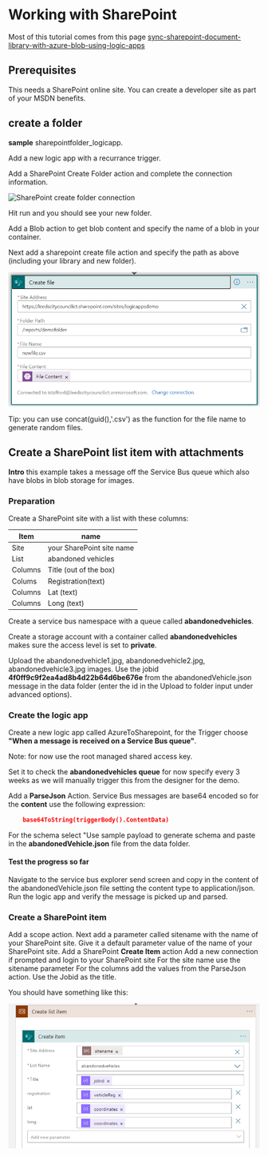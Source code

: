 # Working with SharePoint

Most of this tutorial comes from this page [sync-sharepoint-document-library-with-azure-blob-using-logic-apps](https://medium.com/@s.c.vinod/sync-sharepoint-document-library-with-azure-blob-using-logic-apps-bb0def8a8416)

## Prerequisites
This needs a SharePoint online site. You can create a developer site as part of your MSDN benefits.

## create a folder

__sample__ sharepointfolder_logicapp.

Add a new logic app with a recurrance trigger.

Add a SharePoint Create Folder action and complete the connection information.

![SharePoint create folder connection](docs/images/SharePointCreateFolder.PNG)

Hit run and you should see your new folder.

Add a Blob action to get blob content and specify the name of a blob in your container.

Next add a sharepoint create file action and specify the path as above (including your library and new folder).

![SharePoint create file action](..\docs\images\SharePoint_create_file.PNG)

Tip: you can use concat(guid(),'.csv') as the function for the file name to generate random files.

## Create a SharePoint list item with attachments

__Intro__ this example takes a message off the Service Bus queue which also have blobs in blob storage for images.

### Preparation
Create a SharePoint site with a list with these columns:

|Item|name|
|----|----|
|Site|your SharePoint site name|
|List|abandoned vehicles|
|Columns|Title (out of the box)|
|Colums|Registration(text)|
|Columns|Lat (text)|
|Columns|Long (text)|

Create a service bus namespace with a queue called __abandonedvehicles__.

Create a storage account with a container called __abandonedvehicles__ makes sure the access level is set to __private__.

Upload the abandonedvehicle1.jpg, abandonedvehicle2.jpg, abandonedvehicle3.jpg images. Use the jobid __4f0ff9c9f2ea4ad8b4d22b64d6be676e__ from the abandonedVehicle.json message in the data folder (enter the id in the Upload to folder input under advanced options).

### Create the logic app

Create a new logic app called AzureToSharepoint, for the Trigger choose __"When a message is received on a Service Bus queue"__.

Note: for now use the root managed shared access key.

Set it to check the __abandonedvehicles queue__ for now specify every 3 weeks as we will manually trigger this from the designer for the demo.

Add a __ParseJson__ Action. Service Bus messages are base64 encoded so for the __content__ use the following expression:
```json
    base64ToString(triggerBody().ContentData)
```
For the schema select "Use sample payload to generate schema and paste in the __abandonedVehicle.json__ file from the data folder.

#### Test the progress so far ####

Navigate to the service bus explorer send screen and copy in the content of the abandonedVehicle.json file setting the content type to application/json. Run the logic app and verify the message is picked up and parsed.

### Create a SharePoint item

Add a scope action. 
Next add a parameter called sitename with the name of your SharePoint site. Give it a default parameter value of the name of your SharePoint site.
Add a SharePoint __Create Item__ action
Add a new connection if prompted and login to your SharePoint site
For the site name use the sitename parameter
For the columns add the values from the ParseJson action. Use the Jobid as the title.

You should have something like this:

![Create item](..\docs\images\CreateSPListItem.PNG)

